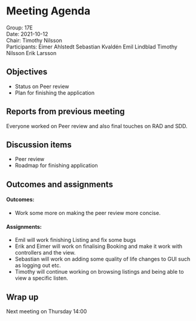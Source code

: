 # Meeting Agenda

Group: 17E
\
Date: 2021-10-12
\
Chair: Timothy Nilsson
\
Participants: Eimer Ahlstedt Sebastian Kvaldén Emil Lindblad Timothy Nilsson Erik Larsson 


## Objectives

- Status on Peer review
- Plan for finishing the application

## Reports from previous meeting

Everyone worked on Peer review and also final touches on RAD and SDD.

## Discussion items

- Peer review
- Roadmap for finishing application

## Outcomes and assignments

#### Outcomes:

- Work some more on making the peer review more concise.

#### Assignments:

- Emil will work finishing Listing and fix some bugs
- Erik and Eimer will work on finalising Booking and make it work with controllers and the view.
- Sebastian will work on adding some quality of life changes to GUI such as logging out etc.
- Timothy will continue working on browsing listings and being able to view a specific listen.

## Wrap up

Next meeting on Thursday 14:00
